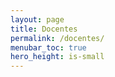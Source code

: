 ```yaml
---
layout: page
title: Docentes
permalink: /docentes/
menubar_toc: true
hero_height: is-small
---
```


<!---
## Profesores Clases Teóricas

**Profesor Titular:** 
* Dr. Fernán Agüero

**Profesores Invitados:**
* Dr. Morten Nielsen
* Dra. Lucía B. Chemes

## Profesores Clases Prácticas

**Jefa de Trabajos Prácticos:** 
* Dra. Juliana Glavina

**Ayudantes:**
* Ing. Leonel Bracco
* Lic. Heli García Álvarez

**Ayudante ad-honorem**
* Lic. Ibel Carri
--->
